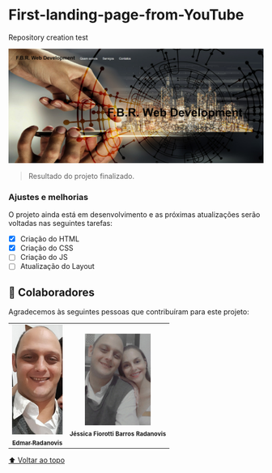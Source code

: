 # First-landing-page-from-YouTube
 Repository creation test
 

<img src="./Assets/page image.png" alt="page-image">

> Resultado do projeto finalizado.

### Ajustes e melhorias

O projeto ainda está em desenvolvimento e as próximas atualizações serão voltadas nas seguintes tarefas:

- [x] Criação do HTML
- [x] Criação do CSS
- [ ] Criação do JS
- [ ] Atualização do Layout
## 🤝 Colaboradores

Agradecemos às seguintes pessoas que contribuíram para este projeto:

<table>
  <tr>
    <td align="center">
      <a href="https://github.com/ed-radanovis">
        <img src="./Assets/my image.jpg" width="100px;" alt="Foto de Edmar Radanovis"/><br>
        <sub>
          <b>Edmar Radanovis</b>
        </sub>
      </a>
    </td>
        <td align="center">
        <img src="./Assets/Jessica.jpg" width="130px;" alt="Foto Jessica"/><br>
        <sub>
          <b>Jéssica Fiorotti Barros Radanovis</b>
        </sub>
      </td>
  </tr>
</table>


[⬆ Voltar ao topo](First-landing-page-from-YouTube)<br>

